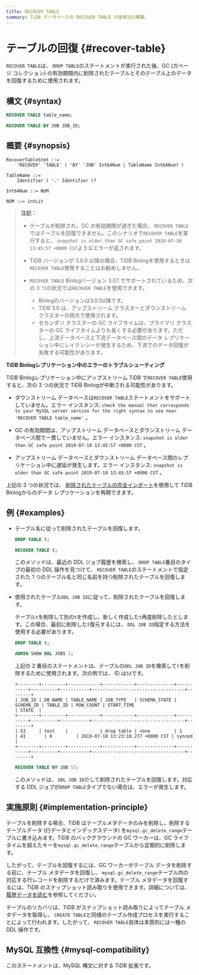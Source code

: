 ```yaml
---
title: RECOVER TABLE
summary: TiDB データベースの RECOVER TABLE の使用法の概要。
---
```


# テーブルの回復 {#recover-table}

`RECOVER TABLE`は、 `DROP TABLE`のステートメントが実行された後、GC (ガベージ コレクション) の有効期間内に削除されたテーブルとそのテーブル上のデータを回復するために使用されます。

## 構文 {#syntax}

```sql
RECOVER TABLE table_name;
```

```sql
RECOVER TABLE BY JOB JOB_ID;
```

## 概要 {#synopsis}

```ebnf+diagram
RecoverTableStmt ::=
    'RECOVER' 'TABLE' ( 'BY' 'JOB' Int64Num | TableName Int64Num? )

TableName ::=
    Identifier ( '.' Identifier )?

Int64Num ::= NUM

NUM ::= intLit
```

> **注記：**
>
> -   テーブルが削除され、GC の有効期間が過ぎた場合、 `RECOVER TABLE`ではテーブルを回復できません。このシナリオで`RECOVER TABLE`を実行すると、 `snapshot is older than GC safe point 2019-07-10 13:45:57 +0800 CST`ようなエラーが返されます。
>
> -   TiDB バージョンが 3.0.0 以降の場合、TiDB Binlogを使用するときは`RECOVER TABLE`使用することはお勧めしません。
>
> -   `RECOVER TABLE` Binlogバージョン 3.0.1 でサポートされているため、次の 3 つの状況では`RECOVER TABLE`を使用できます。
>
>     -   Binlogのバージョンは3.0.1以降です。
>     -   TiDB 3.0 は、アップストリーム クラスターとダウンストリーム クラスターの両方で使用されます。
>     -   セカンダリ クラスターの GC ライフタイムは、プライマリ クラスターの GC ライフタイムよりも長くする必要があります。ただし、上流データベースと下流データベース間のデータ レプリケーション中にレイテンシーが発生するため、下流でのデータ回復が失敗する可能性があります。

<CustomContent platform="tidb">

**TiDB Binlogレプリケーション中のエラーのトラブルシューティング**

TiDB Binlogレプリケーション中にアップストリーム TiDB で`RECOVER TABLE`使用すると、次の 3 つの状況で TiDB Binlogが中断される可能性があります。

-   ダウンストリーム データベースは`RECOVER TABLE`ステートメントをサポートしていません。エラー インスタンス: `check the manual that corresponds to your MySQL server version for the right syntax to use near 'RECOVER TABLE table_name'` 。

-   GC の有効期間は、アップストリーム データベースとダウンストリーム データベース間で一貫していません。エラー インスタンス: `snapshot is older than GC safe point 2019-07-10 13:45:57 +0800 CST` 。

-   アップストリーム データベースとダウンストリーム データベース間のレプリケーション中に遅延が発生します。エラー インスタンス: `snapshot is older than GC safe point 2019-07-10 13:45:57 +0800 CST` 。

上記の 3 つの状況では、 [削除されたテーブルの完全インポート](/ecosystem-tool-user-guide.md#backup-and-restore---backup--restore-br)を使用して TiDB Binlogからのデータ レプリケーションを再開できます。

</CustomContent>

## 例 {#examples}

-   テーブル名に従って削除されたテーブルを回復します。

    ```sql
    DROP TABLE t;
    ```

    ```sql
    RECOVER TABLE t;
    ```

    このメソッドは、最近の DDL ジョブ履歴を検索し、 `DROP TABLE`番目のタイプの最初の DDL 操作を見つけて、 `RECOVER TABLE`のステートメントで指定された 1 つのテーブル名と同じ名前を持つ削除されたテーブルを回復します。

-   使用されたテーブル`DDL JOB ID`に従って、削除されたテーブルを回復します。

    テーブル`t`を削除して別の`t`を作成し、新しく作成した`t`再度削除したとします。この場合、最初に削除した`t`復元するには、 `DDL JOB ID`指定する方法を使用する必要があります。

    ```sql
    DROP TABLE t;
    ```

    ```sql
    ADMIN SHOW DDL JOBS 1;
    ```

    上記の 2 番目のステートメントは、テーブルの`DDL JOB ID`を検索して`t`を削除するために使用されます。次の例では、 ID は`53`です。

        +--------+---------+------------+------------+--------------+-----------+----------+-----------+-----------------------------------+--------+
        | JOB_ID | DB_NAME | TABLE_NAME | JOB_TYPE   | SCHEMA_STATE | SCHEMA_ID | TABLE_ID | ROW_COUNT | START_TIME                        | STATE  |
        +--------+---------+------------+------------+--------------+-----------+----------+-----------+-----------------------------------+--------+
        | 53     | test    |            | drop table | none         | 1         | 41       | 0         | 2019-07-10 13:23:18.277 +0800 CST | synced |
        +--------+---------+------------+------------+--------------+-----------+----------+-----------+-----------------------------------+--------+

    ```sql
    RECOVER TABLE BY JOB 53;
    ```

    このメソッドは、 `DDL JOB ID`介して削除されたテーブルを回復します。対応する DDL ジョブが`DROP TABLE`タイプでない場合は、エラーが発生します。

## 実施原則 {#implementation-principle}

テーブルを削除する場合、TiDB はテーブルメタデータのみを削除し、削除するテーブルデータ (行データとインデックスデータ) を`mysql.gc_delete_range`テーブルに書き込みます。TiDB のバックグラウンドの GC ワーカーは、GC ライフタイムを超えたキーを`mysql.gc_delete_range`テーブルから定期的に削除します。

したがって、テーブルを回復するには、GC ワーカーがテーブル データを削除する前に、テーブル メタデータを回復し、 `mysql.gc_delete_range`テーブル内の対応する行レコードを削除するだけで済みます。テーブル メタデータを回復するには、TiDB のスナップショット読み取りを使用できます。詳細については、 [履歴データを読む](/read-historical-data.md)を参照してください。

テーブルのリカバリは、TiDB がスナップショット読み取りによってテーブル メタデータを取得し、 `CREATE TABLE`と同様のテーブル作成プロセスを実行することによって行われます。したがって、 `RECOVER TABLE`自体は本質的には一種の DDL 操作です。

## MySQL 互換性 {#mysql-compatibility}

このステートメントは、MySQL 構文に対する TiDB 拡張です。
